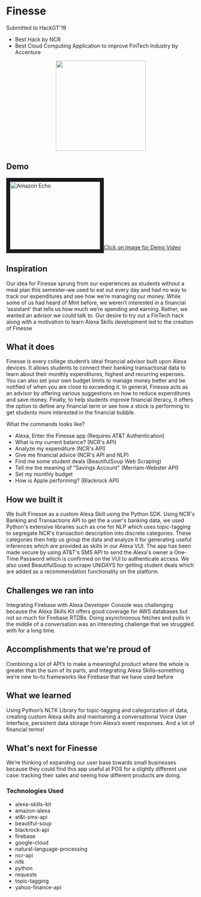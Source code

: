 # Finesse

Submitted to HackGT'19

* Best Hack by NCR
* Best Cloud Computing Application to improve FinTech Industry by Accenture

<p align="center">
  <img width="240" height="240" src="/logo.png">
</p>

## Demo
<a href="https://www.youtube.com/embed/KR08cri1SY0" target="_blank"><img src="/echo.jpg" 
alt="Amazon Echo" width="240" height="180" border="10" />Click on Image for Demo Video</a>


## Inspiration
Our idea for Finesse sprung from our experiences as students without a meal plan this semester–we used to eat out every day and had no way to track our expenditures and see how we’re managing our money. While some of us had heard of Mint before, we weren’t interested in a financial ‘assistant’ that tells us how much we’re spending and earning. Rather, we wanted an advisor we could talk to. Our desire to try out a FinTech hack along with a motivation to learn Alexa Skills development led to the creation of Finesse

## What it does
Finesse is every college student’s ideal financial advisor built upon Alexa devices. It allows students to connect their banking transactional data to learn about their monthly expenditures, highest and recurring expenses. You can also set your own budget limits to manage money better and be notified of when you are close to exceeding it. In general, Finesse acts as an advisor by offering various suggestions on how to reduce expenditures and save money. Finally, to help students improve financial literacy, it offers the option to define any financial term or see how a stock is performing to get students more interested in the financial bubble.

What the commands looks like?

* Alexa, Enter the Finesse app (Requires AT&T Authentication)
* What is my current balance? (NCR's API)
* Analyze my expenditure (NCR's API)
* Give me financial advice (NCR's API and NLP)
* Find me some student deals (BeautifulSoup Web Scraping)
* Tell me the meaning of "Savings Account" (Merriam-Webster API)
* Set my monthly budget
* How is Apple performing? (Blackrock API)
## How we built it
We built Finesse as a custom Alexa Skill using the Python SDK. Using NCR's Banking and Transactions API to get the a user's banking data, we used Python's extensive libraries such as one for NLP which uses topic-tagging to segregate NCR's transaction description into discrete categories. These categories then help us group the data and analyze it for generating useful inferences which are provided as skills in our Alexa VUI. The app has been made secure by using AT&T's SMS API to send the Alexa's owner a One-Time Password which is confirmed on the VUI to authenticate access. We also used BeautifulSoup to scrape UNiDAYS for getting student deals which are added as a recommendation functionality on the platform.

## Challenges we ran into
Integrating Firebase with Alexa Developer Console was challenging because the Alexa Skills Kit offers good coverage for AWS databases but not so much for Firebase RTDBs. Doing asynchronous fetches and pulls in the middle of a conversation was an interesting challenge that we struggled with for a long time.

## Accomplishments that we're proud of
Combining a lot of API’s to make a meaningful product where the whole is greater than the sum of its parts, and integrating Alexa Skills–something we’re new to–to frameworks like Firebase that we have used before

## What we learned
Using Python’s NLTK Library for topic-tagging and categorization of data, creating custom Alexa skills and maintaining a conversational Voice User Interface, persistent data storage from Alexa’s event responses. And a lot of financial terms!

## What's next for Finesse
We’re thinking of expanding our user base towards small businesses because they could find this app useful at POS for a slightly different use case: tracking their sales and seeing how different products are doing.

### Technologies Used
  * alexa-skills-kit
  * amazon-alexa
  * at&t-sms-api
  * beautiful-soup
  * blackrock-api
  * firebase
  * google-cloud
  * natural-language-processing
  * ncr-api
  * nltk
  * python
  * requests
  * topic-tagging
  * yahoo-finance-api

